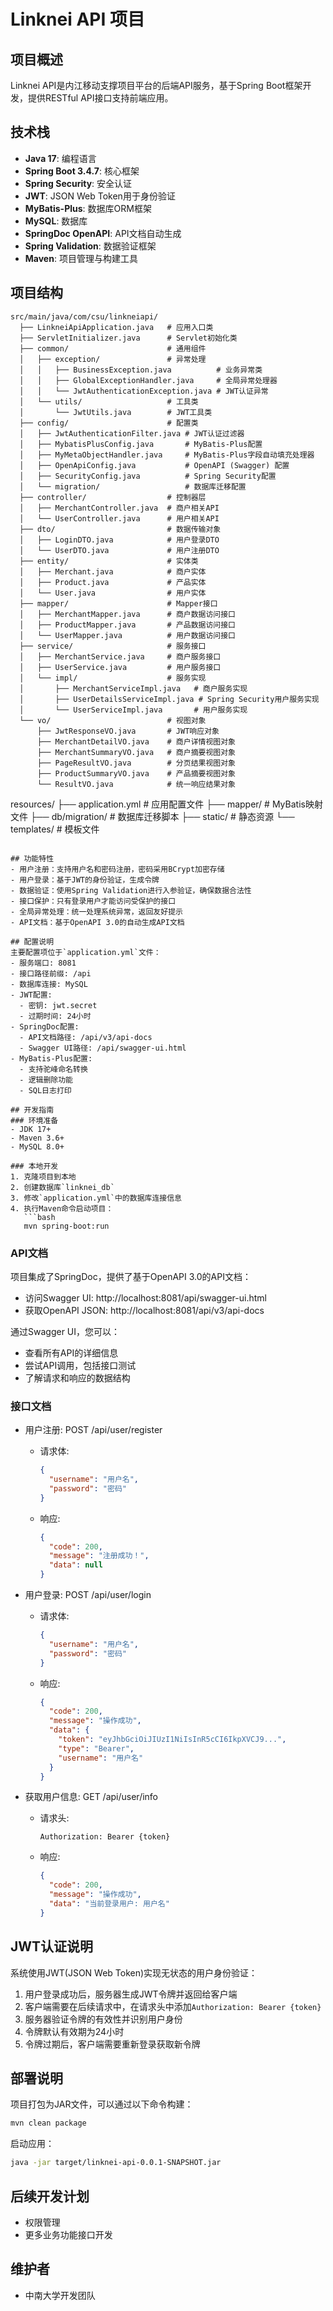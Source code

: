 # Linknei API 项目

## 项目概述
Linknei API是内江移动支撑项目平台的后端API服务，基于Spring Boot框架开发，提供RESTful API接口支持前端应用。

## 技术栈
- **Java 17**: 编程语言
- **Spring Boot 3.4.7**: 核心框架
- **Spring Security**: 安全认证
- **JWT**: JSON Web Token用于身份验证
- **MyBatis-Plus**: 数据库ORM框架
- **MySQL**: 数据库
- **SpringDoc OpenAPI**: API文档自动生成
- **Spring Validation**: 数据验证框架
- **Maven**: 项目管理与构建工具

## 项目结构
```
src/main/java/com/csu/linkneiapi/
  ├── LinkneiApiApplication.java   # 应用入口类
  ├── ServletInitializer.java      # Servlet初始化类
  ├── common/                      # 通用组件
  │   ├── exception/               # 异常处理
  │   │   ├── BusinessException.java          # 业务异常类
  │   │   ├── GlobalExceptionHandler.java     # 全局异常处理器
  │   │   └── JwtAuthenticationException.java # JWT认证异常
  │   └── utils/                   # 工具类
  │       └── JwtUtils.java        # JWT工具类
  ├── config/                      # 配置类
  │   ├── JwtAuthenticationFilter.java # JWT认证过滤器
  │   ├── MybatisPlusConfig.java       # MyBatis-Plus配置
  │   ├── MyMetaObjectHandler.java     # MyBatis-Plus字段自动填充处理器
  │   ├── OpenApiConfig.java           # OpenAPI (Swagger) 配置
  │   ├── SecurityConfig.java          # Spring Security配置
  │   └── migration/                   # 数据库迁移配置
  ├── controller/                  # 控制器层
  │   ├── MerchantController.java  # 商户相关API
  │   └── UserController.java      # 用户相关API
  ├── dto/                         # 数据传输对象
  │   ├── LoginDTO.java            # 用户登录DTO
  │   └── UserDTO.java             # 用户注册DTO
  ├── entity/                      # 实体类
  │   ├── Merchant.java            # 商户实体
  │   ├── Product.java             # 产品实体
  │   └── User.java                # 用户实体
  ├── mapper/                      # Mapper接口
  │   ├── MerchantMapper.java      # 商户数据访问接口
  │   ├── ProductMapper.java       # 产品数据访问接口
  │   └── UserMapper.java          # 用户数据访问接口
  ├── service/                     # 服务接口
  │   ├── MerchantService.java     # 商户服务接口
  │   ├── UserService.java         # 用户服务接口
  │   └── impl/                    # 服务实现
  │       ├── MerchantServiceImpl.java   # 商户服务实现
  │       ├── UserDetailsServiceImpl.java # Spring Security用户服务实现
  │       └── UserServiceImpl.java       # 用户服务实现
  └── vo/                          # 视图对象
      ├── JwtResponseVO.java       # JWT响应对象
      ├── MerchantDetailVO.java    # 商户详情视图对象
      ├── MerchantSummaryVO.java   # 商户摘要视图对象
      ├── PageResultVO.java        # 分页结果视图对象
      ├── ProductSummaryVO.java    # 产品摘要视图对象
      └── ResultVO.java            # 统一响应结果对象
```

resources/
  ├── application.yml      # 应用配置文件
  ├── mapper/              # MyBatis映射文件
  ├── db/migration/        # 数据库迁移脚本
  ├── static/              # 静态资源
  └── templates/           # 模板文件
```

## 功能特性
- 用户注册：支持用户名和密码注册，密码采用BCrypt加密存储
- 用户登录：基于JWT的身份验证，生成令牌
- 数据验证：使用Spring Validation进行入参验证，确保数据合法性
- 接口保护：只有登录用户才能访问受保护的接口
- 全局异常处理：统一处理系统异常，返回友好提示
- API文档：基于OpenAPI 3.0的自动生成API文档

## 配置说明
主要配置项位于`application.yml`文件：
- 服务端口: 8081
- 接口路径前缀: /api
- 数据库连接: MySQL
- JWT配置:
  - 密钥: jwt.secret
  - 过期时间: 24小时
- SpringDoc配置:
  - API文档路径: /api/v3/api-docs
  - Swagger UI路径: /api/swagger-ui.html
- MyBatis-Plus配置:
  - 支持驼峰命名转换
  - 逻辑删除功能
  - SQL日志打印

## 开发指南
### 环境准备
- JDK 17+
- Maven 3.6+
- MySQL 8.0+

### 本地开发
1. 克隆项目到本地
2. 创建数据库`linknei_db`
3. 修改`application.yml`中的数据库连接信息
4. 执行Maven命令启动项目：
   ```bash
   mvn spring-boot:run
   ```

### API文档
项目集成了SpringDoc，提供了基于OpenAPI 3.0的API文档：
- 访问Swagger UI: http://localhost:8081/api/swagger-ui.html
- 获取OpenAPI JSON: http://localhost:8081/api/v3/api-docs

通过Swagger UI，您可以：
- 查看所有API的详细信息
- 尝试API调用，包括接口测试
- 了解请求和响应的数据结构

### 接口文档
- 用户注册: POST /api/user/register
  - 请求体: 
    ```json
    {
      "username": "用户名",
      "password": "密码"
    }
    ```
  - 响应:
    ```json
    {
      "code": 200,
      "message": "注册成功！",
      "data": null
    }
    ```

- 用户登录: POST /api/user/login
  - 请求体: 
    ```json
    {
      "username": "用户名",
      "password": "密码"
    }
    ```
  - 响应:
    ```json
    {
      "code": 200,
      "message": "操作成功",
      "data": {
        "token": "eyJhbGciOiJIUzI1NiIsInR5cCI6IkpXVCJ9...",
        "type": "Bearer",
        "username": "用户名"
      }
    }
    ```

- 获取用户信息: GET /api/user/info
  - 请求头: 
    ```
    Authorization: Bearer {token}
    ```
  - 响应:
    ```json
    {
      "code": 200,
      "message": "操作成功",
      "data": "当前登录用户: 用户名"
    }
    ```

## JWT认证说明
系统使用JWT(JSON Web Token)实现无状态的用户身份验证：

1. 用户登录成功后，服务器生成JWT令牌并返回给客户端
2. 客户端需要在后续请求中，在请求头中添加`Authorization: Bearer {token}`
3. 服务器验证令牌的有效性并识别用户身份
4. 令牌默认有效期为24小时
5. 令牌过期后，客户端需要重新登录获取新令牌

## 部署说明
项目打包为JAR文件，可以通过以下命令构建：
```bash
mvn clean package
```

启动应用：
```bash
java -jar target/linknei-api-0.0.1-SNAPSHOT.jar
```

## 后续开发计划
- 权限管理
- 更多业务功能接口开发

## 维护者
- 中南大学开发团队 